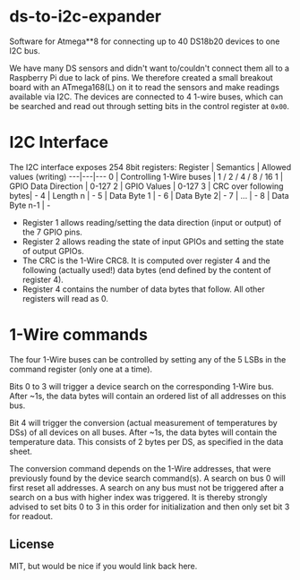 # ds-to-i2c-expander
Software for Atmega**8 for connecting up to 40 DS18b20 devices to one I2C bus.

We have many DS sensors and didn't want to/couldn't connect them all to a Raspberry Pi due to lack of pins.
We therefore created a small breakout board with an ATmega168(L) on it to read the sensors and make readings available via I2C.
The devices are connected to 4 1-wire buses, which can be searched and read out through setting bits in the control register at `0x00`.

# I2C Interface
The I2C interface exposes 254 8bit registers:
Register | Semantics | Allowed values (writing)
---|---|---
0 | Controlling 1-Wire buses | 1 / 2 / 4 / 8 / 16
1 | GPIO Data Direction | 0-127
2 | GPIO Values | 0-127
3 | CRC over following bytes| -
4 | Length n | -
5 | Data Byte 1 | -
6 | Data Byte 2| -
7 | ... | -
8 | Data Byte n-1 | -

- Register 1 allows reading/setting the data direction (input or output) of the 7 GPIO pins.
- Register 2 allows reading the state of input GPIOs and setting the state of output GPIOs.
- The CRC is the 1-Wire CRC8. It is computed over register 4 and the following (actually used!) data bytes (end defined by the content of register 4).
- Register 4 contains the number of data bytes that follow. All other registers will read as 0.


# 1-Wire commands
The four 1-Wire buses can be controlled by setting any of the 5 LSBs in the command register (only one at a time).

Bits 0 to 3 will trigger a device search on the corresponding 1-Wire bus.
After ~1s, the data bytes will contain an ordered list of all addresses on this bus.

Bit 4 will trigger the conversion (actual measurement of temperatures by DSs) of all devices on all buses.
After ~1s, the data bytes will contain the temperature data. This consists of 2 bytes per DS, as specified in the data sheet.

The conversion command depends on the 1-Wire addresses, that were previously found by the device search command(s).
A search on bus 0 will first reset all addresses. A search on any bus must not be triggered after a search on a bus with higher index was triggered.
It is thereby strongly advised to set bits 0 to 3 in this order for initialization and then only set bit 3 for readout.


## License
MIT, but would be nice if you would link back here.
